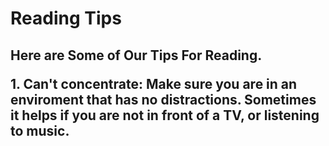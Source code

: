 
 <html>
   <head>
   </head>
   <body>
<h1> Reading Tips
</h1>
<h2> Here are Some of Our Tips For Reading.
<p> 1. Can't concentrate: Make sure you are in an enviroment that has no distractions.  Sometimes it helps if you are not in front of a TV, or listening to music.
</p>
